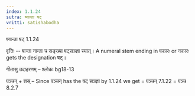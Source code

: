 ```yaml
---
index: 1.1.24
sutra: ष्णान्ता षट्
vritti: satishabodha
---
```



 ष्णान्ता षट् 1.1.24 


वृत्तिः -- षान्ता नान्ता च सङ्ख्या षट्सञ्ज्ञा स्यात्। A numeral stem ending in षकारः or नकारः gets the designation षट्। 


गीतासु उदाहरणम् – श्लोकः bg18-13 


पञ्चन् + शस् – Since पञ्चन् has the षट् सञ्ज्ञा by 1.1.24 we get = पञ्चन् 7.1.22 = पञ्च 8.2.7 


